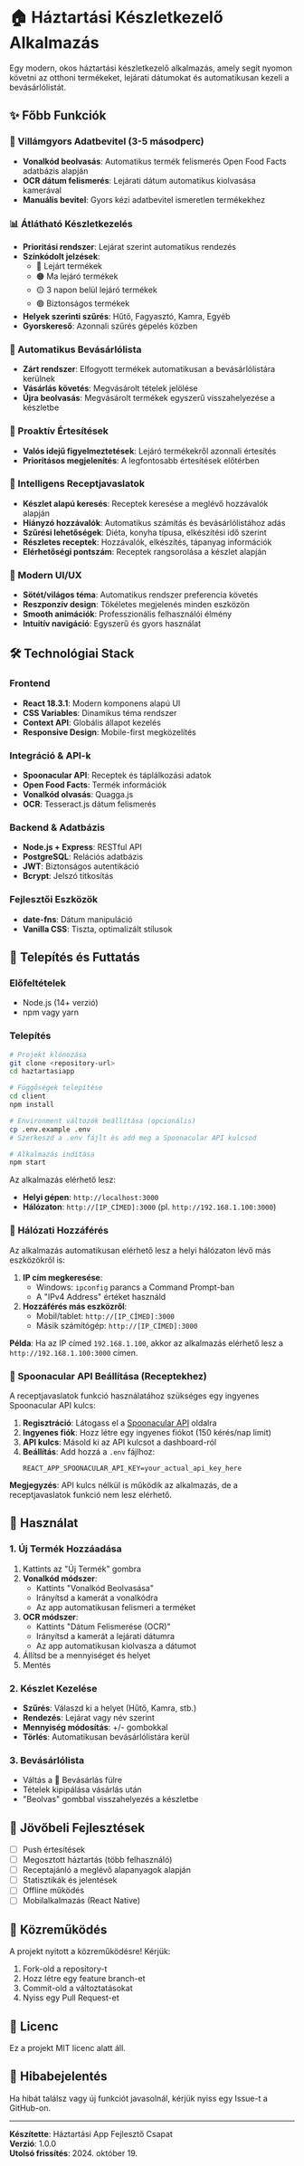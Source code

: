 # 🏠 Háztartási Készletkezelő Alkalmazás

Egy modern, okos háztartási készletkezelő alkalmazás, amely segít nyomon követni az otthoni termékeket, lejárati dátumokat és automatikusan kezeli a bevásárlólistát.

## ✨ Főbb Funkciók

### 🚀 Villámgyors Adatbevitel (3-5 másodperc)
- **Vonalkód beolvasás**: Automatikus termék felismerés Open Food Facts adatbázis alapján
- **OCR dátum felismerés**: Lejárati dátum automatikus kiolvasása kamerával
- **Manuális bevitel**: Gyors kézi adatbevitel ismeretlen termékekhez

### 📊 Átlátható Készletkezelés
- **Prioritási rendszer**: Lejárat szerint automatikus rendezés
- **Színkódolt jelzések**: 
  - 🔴 Lejárt termékek
  - 🟠 Ma lejáró termékek  
  - 🟡 3 napon belül lejáró termékek
  - 🟢 Biztonságos termékek
- **Helyek szerinti szűrés**: Hűtő, Fagyasztó, Kamra, Egyéb
- **Gyorskereső**: Azonnali szűrés gépelés közben

### 🛒 Automatikus Bevásárlólista
- **Zárt rendszer**: Elfogyott termékek automatikusan a bevásárlólistára kerülnek
- **Vásárlás követés**: Megvásárolt tételek jelölése
- **Újra beolvasás**: Megvásárolt termékek egyszerű visszahelyezése a készletbe

### 🔔 Proaktív Értesítések
- **Valós idejű figyelmeztetések**: Lejáró termékekről azonnali értesítés
- **Prioritásos megjelenítés**: A legfontosabb értesítések előtérben

### 🍳 Intelligens Receptjavaslatok
- **Készlet alapú keresés**: Receptek keresése a meglévő hozzávalók alapján
- **Hiányzó hozzávalók**: Automatikus számítás és bevásárlólistához adás
- **Szűrési lehetőségek**: Diéta, konyha típusa, elkészítési idő szerint
- **Részletes receptek**: Hozzávalók, elkészítés, tápanyag információk
- **Elérhetőségi pontszám**: Receptek rangsorolása a készlet alapján

### 🌙 Modern UI/UX
- **Sötét/világos téma**: Automatikus rendszer preferencia követés
- **Reszponzív design**: Tökéletes megjelenés minden eszközön
- **Smooth animációk**: Professzionális felhasználói élmény
- **Intuitív navigáció**: Egyszerű és gyors használat

## 🛠️ Technológiai Stack

### Frontend
- **React 18.3.1**: Modern komponens alapú UI
- **CSS Variables**: Dinamikus téma rendszer
- **Context API**: Globális állapot kezelés
- **Responsive Design**: Mobile-first megközelítés

### Integráció & API-k
- **Spoonacular API**: Receptek és táplálkozási adatok
- **Open Food Facts**: Termék információk
- **Vonalkód olvasás**: Quagga.js
- **OCR**: Tesseract.js dátum felismerés

### Backend & Adatbázis
- **Node.js + Express**: RESTful API
- **PostgreSQL**: Relációs adatbázis
- **JWT**: Biztonságos autentikáció
- **Bcrypt**: Jelszó titkosítás

### Fejlesztői Eszközök
- **date-fns**: Dátum manipuláció
- **Vanilla CSS**: Tiszta, optimalizált stílusok

## 📱 Telepítés és Futtatás

### Előfeltételek
- Node.js (14+ verzió)
- npm vagy yarn

### Telepítés
```bash
# Projekt klónozása
git clone <repository-url>
cd haztartasiapp

# Függőségek telepítése
cd client
npm install

# Environment változók beállítása (opcionális)
cp .env.example .env
# Szerkeszd a .env fájlt és add meg a Spoonacular API kulcsod

# Alkalmazás indítása
npm start
```

Az alkalmazás elérhető lesz:
- **Helyi gépen**: `http://localhost:3000`
- **Hálózaton**: `http://[IP_CÍMED]:3000` (pl. `http://192.168.1.100:3000`)

### 📱 Hálózati Hozzáférés
Az alkalmazás automatikusan elérhető lesz a helyi hálózaton lévő más eszközökről is:
1. **IP cím megkeresése**: 
   - Windows: `ipconfig` parancs a Command Prompt-ban
   - A "IPv4 Address" értéket használd
2. **Hozzáférés más eszközről**: 
   - Mobil/tablet: `http://[IP_CÍMED]:3000`
   - Másik számítógép: `http://[IP_CÍMED]:3000`

**Példa**: Ha az IP címed `192.168.1.100`, akkor az alkalmazás elérhető lesz a `http://192.168.1.100:3000` címen.

### 🍳 Spoonacular API Beállítása (Receptekhez)

A receptjavaslatok funkció használatához szükséges egy ingyenes Spoonacular API kulcs:

1. **Regisztráció**: Látogass el a [Spoonacular API](https://spoonacular.com/food-api) oldalra
2. **Ingyenes fiók**: Hozz létre egy ingyenes fiókot (150 kérés/nap limit)
3. **API kulcs**: Másold ki az API kulcsot a dashboard-ról
4. **Beállítás**: Add hozzá a `.env` fájlhoz:
   ```
   REACT_APP_SPOONACULAR_API_KEY=your_actual_api_key_here
   ```

**Megjegyzés**: API kulcs nélkül is működik az alkalmazás, de a receptjavaslatok funkció nem lesz elérhető.

## 🎯 Használat

### 1. Új Termék Hozzáadása
1. Kattints az "Új Termék" gombra
2. **Vonalkód módszer**: 
   - Kattints "Vonalkód Beolvasása"
   - Irányítsd a kamerát a vonalkódra
   - Az app automatikusan felismeri a terméket
3. **OCR módszer**:
   - Kattints "Dátum Felismerése (OCR)"
   - Irányítsd a kamerát a lejárati dátumra
   - Az app automatikusan kiolvasza a dátumot
4. Állítsd be a mennyiséget és helyet
5. Mentés

### 2. Készlet Kezelése
- **Szűrés**: Válaszd ki a helyet (Hűtő, Kamra, stb.)
- **Rendezés**: Lejárat vagy név szerint
- **Mennyiség módosítás**: +/- gombokkal
- **Törlés**: Automatikusan bevásárlólistára kerül

### 3. Bevásárlólista
- Váltás a 🛒 Bevásárlás fülre
- Tételek kipipálása vásárlás után
- "Beolvas" gombbal visszahelyezés a készletbe

## 🔮 Jövőbeli Fejlesztések

- [ ] Push értesítések
- [ ] Megosztott háztartás (több felhasználó)
- [ ] Receptajánló a meglévő alapanyagok alapján
- [ ] Statisztikák és jelentések
- [ ] Offline működés
- [ ] Mobilalkalmazás (React Native)

## 🤝 Közreműködés

A projekt nyitott a közreműködésre! Kérjük:
1. Fork-old a repository-t
2. Hozz létre egy feature branch-et
3. Commit-old a változtatásokat
4. Nyiss egy Pull Request-et

## 📄 Licenc

Ez a projekt MIT licenc alatt áll.

## 🐛 Hibabejelentés

Ha hibát találsz vagy új funkciót javasolnál, kérjük nyiss egy Issue-t a GitHub-on.

---

**Készítette**: Háztartási App Fejlesztő Csapat  
**Verzió**: 1.0.0  
**Utolsó frissítés**: 2024. október 19.
